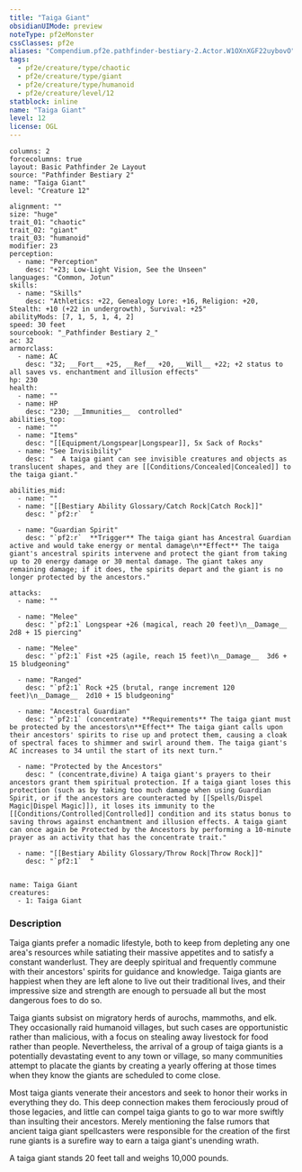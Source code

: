 ```yaml
---
title: "Taiga Giant"
obsidianUIMode: preview
noteType: pf2eMonster
cssClasses: pf2e
aliases: "Compendium.pf2e.pathfinder-bestiary-2.Actor.W1OXnXGF22uybovO" 
tags:
  - pf2e/creature/type/chaotic
  - pf2e/creature/type/giant
  - pf2e/creature/type/humanoid
  - pf2e/creature/level/12
statblock: inline
name: "Taiga Giant"
level: 12
license: OGL
---
```


```statblock
columns: 2
forcecolumns: true
layout: Basic Pathfinder 2e Layout
source: "Pathfinder Bestiary 2"
name: "Taiga Giant"
level: "Creature 12"

alignment: ""
size: "huge"
trait_01: "chaotic"
trait_02: "giant"
trait_03: "humanoid"
modifier: 23
perception:
  - name: "Perception"
    desc: "+23; Low-Light Vision, See the Unseen"
languages: "Common, Jotun"
skills:
  - name: "Skills"
    desc: "Athletics: +22, Genealogy Lore: +16, Religion: +20, Stealth: +10 (+22 in undergrowth), Survival: +25"
abilityMods: [7, 1, 5, 1, 4, 2]
speed: 30 feet
sourcebook: "_Pathfinder Bestiary 2_"
ac: 32
armorclass:
  - name: AC
    desc: "32; __Fort__ +25, __Ref__ +20, __Will__ +22; +2 status to all saves vs. enchantment and illusion effects"
hp: 230
health:
  - name: ""
  - name: HP
    desc: "230; __Immunities__  controlled"
abilities_top:
  - name: ""
  - name: "Items"
    desc: "[[Equipment/Longspear|Longspear]], 5x Sack of Rocks"
  - name: "See Invisibility"
    desc: "  A taiga giant can see invisible creatures and objects as translucent shapes, and they are [[Conditions/Concealed|Concealed]] to the taiga giant."

abilities_mid:
  - name: ""
  - name: "[[Bestiary Ability Glossary/Catch Rock|Catch Rock]]"
    desc: "`pf2:r`  "

  - name: "Guardian Spirit"
    desc: "`pf2:r`  **Trigger** The taiga giant has Ancestral Guardian active and would take energy or mental damage\n**Effect** The taiga giant's ancestral spirits intervene and protect the giant from taking up to 20 energy damage or 30 mental damage. The giant takes any remaining damage; if it does, the spirits depart and the giant is no longer protected by the ancestors."

attacks:
  - name: ""

  - name: "Melee"
    desc: "`pf2:1` Longspear +26 (magical, reach 20 feet)\n__Damage__  2d8 + 15 piercing"

  - name: "Melee"
    desc: "`pf2:1` Fist +25 (agile, reach 15 feet)\n__Damage__  3d6 + 15 bludgeoning"

  - name: "Ranged"
    desc: "`pf2:1` Rock +25 (brutal, range increment 120 feet)\n__Damage__  2d10 + 15 bludgeoning"

  - name: "Ancestral Guardian"
    desc: "`pf2:1` (concentrate) **Requirements** The taiga giant must be protected by the ancestors\n**Effect** The taiga giant calls upon their ancestors' spirits to rise up and protect them, causing a cloak of spectral faces to shimmer and swirl around them. The taiga giant's AC increases to 34 until the start of its next turn."

  - name: "Protected by the Ancestors"
    desc: " (concentrate,divine) A taiga giant's prayers to their ancestors grant them spiritual protection. If a taiga giant loses this protection (such as by taking too much damage when using Guardian Spirit, or if the ancestors are counteracted by [[Spells/Dispel Magic|Dispel Magic]]), it loses its immunity to the [[Conditions/Controlled|Controlled]] condition and its status bonus to saving throws against enchantment and illusion effects. A taiga giant can once again be Protected by the Ancestors by performing a 10-minute prayer as an activity that has the concentrate trait."

  - name: "[[Bestiary Ability Glossary/Throw Rock|Throw Rock]]"
    desc: "`pf2:1`  "
 
```

```encounter-table
name: Taiga Giant
creatures:
  - 1: Taiga Giant
```


### Description
Taiga giants prefer a nomadic lifestyle, both to keep from depleting any one area's resources while satiating their massive appetites and to satisfy a constant wanderlust. They are deeply spiritual and frequently commune with their ancestors' spirits for guidance and knowledge. Taiga giants are happiest when they are left alone to live out their traditional lives, and their impressive size and strength are enough to persuade all but the most dangerous foes to do so.

Taiga giants subsist on migratory herds of aurochs, mammoths, and elk. They occasionally raid humanoid villages, but such cases are opportunistic rather than malicious, with a focus on stealing away livestock for food rather than people. Nevertheless, the arrival of a group of taiga giants is a potentially devastating event to any town or village, so many communities attempt to placate the giants by creating a yearly offering at those times when they know the giants are scheduled to come close.

Most taiga giants venerate their ancestors and seek to honor their works in everything they do. This deep connection makes them ferociously proud of those legacies, and little can compel taiga giants to go to war more swiftly than insulting their ancestors. Merely mentioning the false rumors that ancient taiga giant spellcasters were responsible for the creation of the first rune giants is a surefire way to earn a taiga giant's unending wrath.

A taiga giant stands 20 feet tall and weighs 10,000 pounds.
